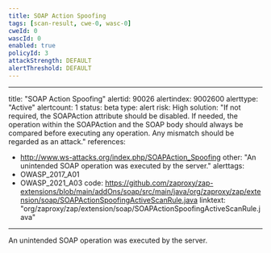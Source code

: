 ```yaml
---
title: SOAP Action Spoofing
tags: [scan-result, cwe-0, wasc-0]
cweId: 0
wascId: 0
enabled: true
policyId: 3
attackStrength: DEFAULT
alertThreshold: DEFAULT
---
```


---
title: "SOAP Action Spoofing"
alertid: 90026
alertindex: 9002600
alerttype: "Active"
alertcount: 1
status: beta
type: alert
risk: High
solution: "If not required, the SOAPAction attribute should be disabled. If needed, the operation within the SOAPAction and the SOAP body should always be compared before executing any operation. Any mismatch should be regarded as an attack."
references:
   - http://www.ws-attacks.org/index.php/SOAPAction_Spoofing
other: "An unintended SOAP operation was executed by the server."
alerttags: 
  - OWASP_2017_A01
  - OWASP_2021_A03
code: https://github.com/zaproxy/zap-extensions/blob/main/addOns/soap/src/main/java/org/zaproxy/zap/extension/soap/SOAPActionSpoofingActiveScanRule.java
linktext: "org/zaproxy/zap/extension/soap/SOAPActionSpoofingActiveScanRule.java"
---
An unintended SOAP operation was executed by the server.
